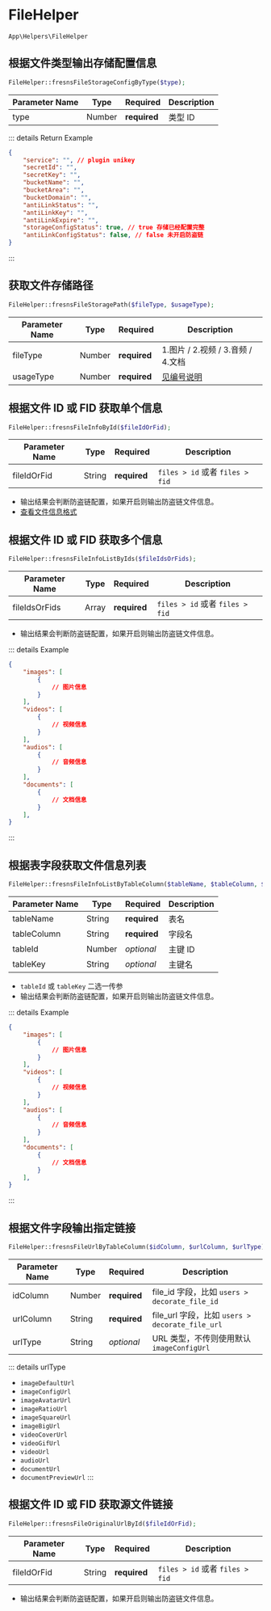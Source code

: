 # FileHelper

`App\Helpers\FileHelper`

## 根据文件类型输出存储配置信息

```php
FileHelper::fresnsFileStorageConfigByType($type);
```
| Parameter Name | Type | Required | Description |
| --- | --- | --- | --- |
| type | Number | **required** | 类型 ID |

::: details Return Example
```json
{
    "service": "", // plugin unikey
    "secretId": "",
    "secretKey": "",
    "bucketName": "",
    "bucketArea": "",
    "bucketDomain": "",
    "antiLinkStatus": "",
    "antiLinkKey": "",
    "antiLinkExpire": "",
    "storageConfigStatus": true, // true 存储已经配置完整
    "antiLinkConfigStatus": false, // false 未开启防盗链
}
```
:::

## 获取文件存储路径

```php
FileHelper::fresnsFileStoragePath($fileType, $usageType);
```
| Parameter Name | Type | Required | Description |
| --- | --- | --- | --- |
| fileType | Number | **required** | 1.图片 / 2.视频 / 3.音频 / 4.文档 |
| usageType | Number | **required** | [见编号说明](../../database/number.md#文件用途类型) |

## 根据文件 ID 或 FID 获取单个信息

```php
FileHelper::fresnsFileInfoById($fileIdOrFid);
```
| Parameter Name | Type | Required | Description |
| --- | --- | --- | --- |
| fileIdOrFid | String | **required** | `files > id` 或者 `files > fid` |

- 输出结果会判断防盗链配置，如果开启则输出防盗链文件信息。
- [查看文件信息格式](../../extensions/plugin/storage.md#文件信息结构)

## 根据文件 ID 或 FID 获取多个信息

```php
FileHelper::fresnsFileInfoListByIds($fileIdsOrFids);
```
| Parameter Name | Type | Required | Description |
| --- | --- | --- | --- |
| fileIdsOrFids | Array | **required** | `files > id` 或者 `files > fid` |

- 输出结果会判断防盗链配置，如果开启则输出防盗链文件信息。

::: details Example
```json
{
    "images": [
        {
            // 图片信息
        }
    ],
    "videos": [
        {
            // 视频信息
        }
    ],
    "audios": [
        {
            // 音频信息
        }
    ],
    "documents": [
        {
            // 文档信息
        }
    ],
}
```
:::

## 根据表字段获取文件信息列表

```php
FileHelper::fresnsFileInfoListByTableColumn($tableName, $tableColumn, $tableId, $tableKey);
```
| Parameter Name | Type | Required | Description |
| --- | --- | --- | --- |
| tableName | String | **required** | 表名 |
| tableColumn | String | **required** | 字段名 |
| tableId | Number | *optional* | 主键 ID |
| tableKey | String | *optional* | 主键名 |

- `tableId` 或 `tableKey` 二选一传参
- 输出结果会判断防盗链配置，如果开启则输出防盗链文件信息。

::: details Example
```json
{
    "images": [
        {
            // 图片信息
        }
    ],
    "videos": [
        {
            // 视频信息
        }
    ],
    "audios": [
        {
            // 音频信息
        }
    ],
    "documents": [
        {
            // 文档信息
        }
    ],
}
```
:::

## 根据文件字段输出指定链接

```php
FileHelper::fresnsFileUrlByTableColumn($idColumn, $urlColumn, $urlType);
```
| Parameter Name | Type | Required | Description |
| --- | --- | --- | --- |
| idColumn | Number | **required** | file_id 字段，比如 `users > decorate_file_id` |
| urlColumn | String | **required** | file_url 字段，比如 `users > decorate_file_url` |
| urlType | String | *optional* | URL 类型，不传则使用默认 `imageConfigUrl` |

::: details urlType
- `imageDefaultUrl`
- `imageConfigUrl`
- `imageAvatarUrl`
- `imageRatioUrl`
- `imageSquareUrl`
- `imageBigUrl`
- `videoCoverUrl`
- `videoGifUrl`
- `videoUrl`
- `audioUrl`
- `documentUrl`
- `documentPreviewUrl`
:::

## 根据文件 ID 或 FID 获取源文件链接

```php
FileHelper::fresnsFileOriginalUrlById($fileIdOrFid);
```
| Parameter Name | Type | Required | Description |
| --- | --- | --- | --- |
| fileIdOrFid | String | **required** | `files > id` 或者 `files > fid` |

- 输出结果会判断防盗链配置，如果开启则输出防盗链文件信息。
